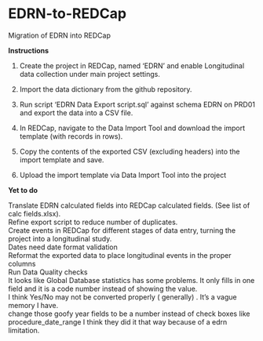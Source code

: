 # EDRN-to-REDCap
Migration of EDRN into REDCap

****Instructions****

1.	Create the project in REDCap, named ‘EDRN’ and enable Longitudinal data collection under main project settings.

2.	Import the data dictionary from the github repository.

3.	Run script ‘EDRN Data Export script.sql’ against schema EDRN on PRD01 and export the data into a CSV file.

4.	In REDCap, navigate to the Data Import Tool and download the import template (with records in rows).

5.	Copy the contents of the exported CSV (excluding headers) into the import template and save.

6.	Upload the import template via Data Import Tool into the project


****Yet to do****

Translate EDRN calculated fields into REDCap calculated fields. (See list of calc fields.xlsx).<br>
Refine export script to reduce number of duplicates.<br>
Create events in REDCap for different stages of data entry, turning the project into a longitudinal study.<br>
Dates need date format validation<br>
Reformat the exported data to place longitudinal events in the proper columns<br>
Run Data Quality checks<br>
It looks like Global Database statistics has some problems. It only fills in one field and it is a code number instead of showing the value. <br>
I think Yes/No may not be converted properly ( generally) . It’s a vague memory I have. <br>
change those goofy year fields to be a number instead of check boxes like procedure_date_range I think they did it that way because of a edrn limitation.<br>

